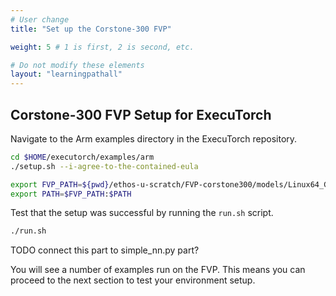 ```yaml
---
# User change
title: "Set up the Corstone-300 FVP"

weight: 5 # 1 is first, 2 is second, etc.

# Do not modify these elements
layout: "learningpathall"
---
```


## Corstone-300 FVP Setup for ExecuTorch

Navigate to the Arm examples directory in the ExecuTorch repository.
```bash
cd $HOME/executorch/examples/arm
./setup.sh --i-agree-to-the-contained-eula
```

```bash
export FVP_PATH=${pwd}/ethos-u-scratch/FVP-corstone300/models/Linux64_GCC-9.3
export PATH=$FVP_PATH:$PATH
```
Test that the setup was successful by running the `run.sh` script.

```bash
./run.sh
```

TODO connect this part to simple_nn.py part?

You will see a number of examples run on the FVP. This means you can proceed to the next section to test your environment setup.
